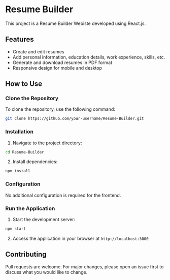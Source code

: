 # Resume Builder

This project is a Resume Builder Webiste developed using React.js.

## Features

- Create and edit resumes
- Add personal information, education details, work experience, skills, etc.
- Generate and download resumes in PDF format
- Responsive design for mobile and desktop

## How to Use

### Clone the Repository

To clone the repository, use the following command:

```bash
git clone https://github.com/your-username/Resume-Builder.git
```

### Installation

1. Navigate to the project directory:

```bash
cd Resume-Builder
```

2. Install dependencies:

```bash
npm install
```

### Configuration

No additional configuration is required for the frontend.

### Run the Application

1. Start the development server:

```bash
npm start
```

2. Access the application in your browser at `http://localhost:3000`

## Contributing

Pull requests are welcome. For major changes, please open an issue first to discuss what you would like to change.
